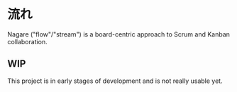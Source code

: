 # 流れ

Nagare ("flow"/"stream") is a board-centric approach to Scrum and Kanban collaboration.

## WIP

This project is in early stages of development and is not really usable yet.
